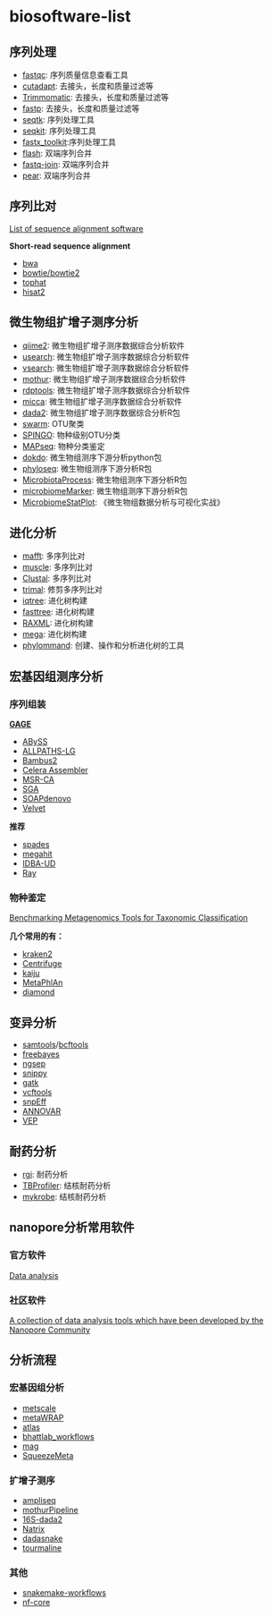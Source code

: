 # biosoftware-list

## 序列处理

- [fastqc](https://www.bioinformatics.babraham.ac.uk/projects/fastqc/): 序列质量信息查看工具
- [cutadapt](https://github.com/marcelm/cutadapt): 去接头，长度和质量过滤等
- [Trimmomatic](http://www.usadellab.org/cms/?page=trimmomatic): 去接头，长度和质量过滤等
- [fastp](https://github.com/OpenGene/fastp): 去接头，长度和质量过滤等
- [seqtk](https://github.com/lh3/seqtk): 序列处理工具
- [seqkit](https://github.com/shenwei356/seqkit): 序列处理工具
- [fastx_toolkit](http://hannonlab.cshl.edu/fastx_toolkit/):序列处理工具
- [flash](https://ccb.jhu.edu/software/FLASH/): 双端序列合并
- [fastq-join](https://github.com/brwnj/fastq-join): 双端序列合并
- [pear](https://sco.h-its.org/exelixis/web/software/pear/doc.html): 双端序列合并

## 序列比对

[List of sequence alignment software](https://en.wikipedia.org/wiki/List_of_sequence_alignment_software)

**Short-read sequence alignment**

- [bwa](https://github.com/lh3/bwa)
- [bowtie/bowtie2](https://github.com/BenLangmead/bowtie)
- [tophat](http://ccb.jhu.edu/software/tophat/index.shtml)
- [hisat2](https://daehwankimlab.github.io/hisat2/)

## 微生物组扩增子测序分析

- [qiime2](https://qiime2.org/): 微生物组扩增子测序数据综合分析软件
- [usearch](http://www.drive5.com/usearch/): 微生物组扩增子测序数据综合分析软件
- [vsearch](https://github.com/torognes/vsearch): 微生物组扩增子测序数据综合分析软件
- [mothur](https://mothur.org/): 微生物组扩增子测序数据综合分析软件
- [rdptools](https://github.com/rdpstaff/RDPTools): 微生物组扩增子测序数据综合分析软件
- [micca](https://micca.readthedocs.io/en/latest/index.html): 微生物组扩增子测序数据综合分析软件
- [dada2](https://benjjneb.github.io/dada2/index.html): 微生物组扩增子测序数据综合分析R包
- [swarm](https://github.com/torognes/swarm): OTU聚类
- [SPINGO](https://github.com/GuyAllard/SPINGO): 物种级别OTU分类
- [MAPseq](https://github.com/jfmrod/MAPseq): 物种分类鉴定
- [dokdo](https://github.com/sbslee/dokdo): 微生物组测序下游分析python包
- [phyloseq](https://joey711.github.io/phyloseq/): 微生物组测序下游分析R包
- [MicrobiotaProcess](https://github.com/YuLab-SMU/MicrobiotaProcess): 微生物组测序下游分析R包
- [microbiomeMarker](https://github.com/yiluheihei/microbiomeMarker): 微生物组测序下游分析R包
- [MicrobiomeStatPlot](https://github.com/YongxinLiu/MicrobiomeStatPlot): 《微生物组数据分析与可视化实战》

## 进化分析

- [mafft](https://mafft.cbrc.jp/alignment/software/): 多序列比对
- [muscle](http://www.drive5.com/muscle/): 多序列比对
- [Clustal](http://www.clustal.org/): 多序列比对
- [trimal](https://github.com/scapella/trimal): 修剪多序列比对
- [iqtree](http://www.iqtree.org/): 进化树构建
- [fasttree](http://www.microbesonline.org/fasttree/): 进化树构建
- [RAXML](http://evomics.org/learning/phylogenetics/raxml/): 进化树构建
- [mega](https://www.megasoftware.net/): 进化树构建
- [phylommand](https://github.com/RybergGroup/phylommand): 创建、操作和分析进化树的工具

## 宏基因组测序分析

### 序列组装

**[GAGE](http://gage.cbcb.umd.edu/index.html)**

- [ABySS](http://www.bcgsc.ca/platform/bioinfo/software/abyss)
- [ALLPATHS-LG](http://software.broadinstitute.org/allpaths-lg/blog/?page_id=12)
- [Bambus2](http://sourceforge.net/apps/mediawiki/amos/index.php?title=Bambus2)
- [Celera Assembler](http://sourceforge.net/apps/mediawiki/wgs-assembler/index.php?title=Main_Pag\e)
- [MSR-CA](http://www.genome.umd.edu/SR_CA_MANUAL.htm) 
-  [SGA](https://github.com/jts/sga)
- [SOAPdenovo](http://soap.genomics.org.cn/soapdenovo.html)
-  [Velvet](http://www.ebi.ac.uk/~zerbino/velvet/)

**推荐**

- [spades](https://github.com/ablab/spades)
- [megahit](https://github.com/voutcn/megahit/)
- [IDBA-UD](https://github.com/loneknightpy/idba)
- [Ray](http://denovoassembler.sourceforge.net/)

### 物种鉴定

[Benchmarking Metagenomics Tools for Taxonomic Classification](https://www.cell.com/cell/fulltext/S0092-8674(19)30775-5)

**几个常用的有：**

- [kraken2](http://ccb.jhu.edu/software/kraken2/)
- [Centrifuge](http://ccb.jhu.edu/software/centrifuge/)
- [kaiju](http://kaiju.binf.ku.dk/)
- [MetaPhlAn](https://huttenhower.sph.harvard.edu/metaphlan)
- [diamond](https://github.com/bbuchfink/diamond)

## 变异分析

- [samtools](http://www.htslib.org/)/[bcftools](http://www.htslib.org/doc/bcftools.html)
- [freebayes](https://github.com/freebayes/freebayes)
- [ngsep](https://sourceforge.net/projects/ngsep/)
- [snippy](https://github.com/tseemann/snippy)
- [gatk](https://gatk.broadinstitute.org/hc/en-us)
- [vcftools](https://vcftools.github.io/index.html)
- [snpEff](https://pcingola.github.io/SnpEff/)
- [ANNOVAR](https://annovar.openbioinformatics.org/en/latest/)
- [VEP](http://asia.ensembl.org/info/docs/tools/vep/script/index.html)

## 耐药分析

- [rgi](https://github.com/arpcard/rgi): 耐药分析
- [TBProfiler](https://github.com/jodyphelan/TBProfiler): 结核耐药分析
- [mykrobe](https://github.com/Mykrobe-tools/mykrobe): 结核耐药分析

## nanopore分析常用软件

### 官方软件

[Data analysis](https://community.nanoporetech.com/technical_documents/data-analysis/)

### 社区软件

[A collection of data analysis tools which have been developed by the Nanopore Community](https://community.nanoporetech.com/info_sheets/community-developed-data-a)

## 分析流程

### 宏基因组分析

- [metscale](https://github.com/signaturescience/metscale)
- [ metaWRAP](https://github.com/bxlab/metaWRAP)
- [atlas](https://github.com/metagenome-atlas/atlas)
- [ bhattlab_workflows](https://github.com/bhattlab/bhattlab_workflows)
- [mag](https://nf-co.re/mag)
- [SqueezeMeta](https://github.com/jtamames/SqueezeMeta)

### 扩增子测序

- [ampliseq](https://nf-co.re/ampliseq)
- [mothurPipeline](https://github.com/SchlossLab/mothurPipeline)
- [16S-dada2](https://github.com/SilasK/16S-dada2)
- [Natrix](https://github.com/MW55/Natrix)
- [dadasnake](https://github.com/a-h-b/dadasnake)
- [tourmaline](https://github.com/ropolomx/tourmaline)

### 其他

- [snakemake-workflows](https://github.com/snakemake-workflows)
- [nf-core](https://nf-co.re/)


